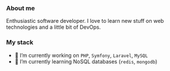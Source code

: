 ### About me

Enthusiastic software developer. I love to learn new stuff on web technologies and a little bit of DevOps.

### My stack
- 🔭 I’m currently working on `PHP`, `Symfony`, `Laravel`, `MySQL`
- 🌱 I’m currently learning NoSQL databases (`redis`, `mongodb`)
